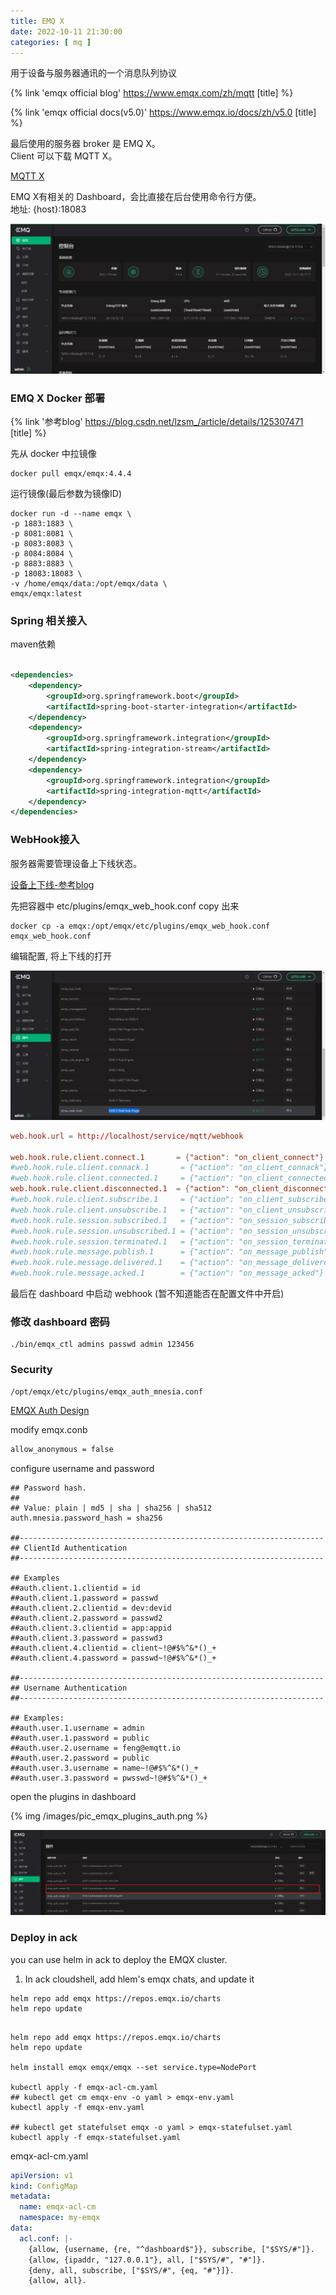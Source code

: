 ```yaml
---
title: EMQ X
date: 2022-10-11 21:30:00
categories: [ mq ]
---
```


用于设备与服务器通讯的一个消息队列协议

{% link 'emqx official blog' https://www.emqx.com/zh/mqtt [title] %}

{% link 'emqx official docs(v5.0)' https://www.emqx.io/docs/zh/v5.0 [title] %}

<!-- more -->

最后使用的服务器 broker 是 EMQ X。    
Client 可以下载 MQTT X。

[MQTT X](https://mqttx.app/)

EMQ X有相关的 Dashboard，会比直接在后台使用命令行方便。  
地址: {host}:18083  

![MQTT Dashboard](../../../../images/pic_emqx_1.png)



### EMQ X Docker 部署

{% link '参考blog' https://blog.csdn.net/lzsm_/article/details/125307471 [title] %}

先从 docker 中拉镜像

```shell
docker pull emqx/emqx:4.4.4
```

运行镜像(最后参数为镜像ID)

```shell
docker run -d --name emqx \
-p 1883:1883 \
-p 8081:8081 \
-p 8083:8083 \
-p 8084:8084 \
-p 8883:8883 \
-p 18083:18083 \
-v /home/emqx/data:/opt/emqx/data \
emqx/emqx:latest
```

### Spring 相关接入

maven依赖

```xml

<dependencies>
    <dependency>
        <groupId>org.springframework.boot</groupId>
        <artifactId>spring-boot-starter-integration</artifactId>
    </dependency>
    <dependency>
        <groupId>org.springframework.integration</groupId>
        <artifactId>spring-integration-stream</artifactId>
    </dependency>
    <dependency>
        <groupId>org.springframework.integration</groupId>
        <artifactId>spring-integration-mqtt</artifactId>
    </dependency>
</dependencies>
```

### WebHook接入

服务器需要管理设备上下线状态。

[设备上下线-参考blog](https://blog.csdn.net/An1090239782/article/details/124817608)

先把容器中 etc/plugins/emqx_web_hook.conf copy 出来

```shell
docker cp -a emqx:/opt/emqx/etc/plugins/emqx_web_hook.conf emqx_web_hook.conf
```

编辑配置, 将上下线的打开

![MQTT Dashboard](../../../../images/pic_emqx_2.png)

```conf
web.hook.url = http://localhost/service/mqtt/webhook

web.hook.rule.client.connect.1       = {"action": "on_client_connect"}
#web.hook.rule.client.connack.1       = {"action": "on_client_connack"}
#web.hook.rule.client.connected.1     = {"action": "on_client_connected"}
web.hook.rule.client.disconnected.1  = {"action": "on_client_disconnected"}
#web.hook.rule.client.subscribe.1     = {"action": "on_client_subscribe"}
#web.hook.rule.client.unsubscribe.1   = {"action": "on_client_unsubscribe"}
#web.hook.rule.session.subscribed.1   = {"action": "on_session_subscribed"}
#web.hook.rule.session.unsubscribed.1 = {"action": "on_session_unsubscribed"}
#web.hook.rule.session.terminated.1   = {"action": "on_session_terminated"}
#web.hook.rule.message.publish.1      = {"action": "on_message_publish"}
#web.hook.rule.message.delivered.1    = {"action": "on_message_delivered"}
#web.hook.rule.message.acked.1        = {"action": "on_message_acked"}

```

最后在 dashboard 中启动 webhook (暂不知道能否在配置文件中开启)

### 修改 dashboard 密码

```shell
./bin/emqx_ctl admins passwd admin 123456
```

### Security

```shell
/opt/emqx/etc/plugins/emqx_auth_mnesia.conf
```

[EMQX Auth Design](https://docs.emqx.com/zh/enterprise/v3.0/auth.html#mqtt-%E8%AE%A4%E8%AF%81%E8%AE%BE%E8%AE%A1)

modify emqx.conb

```txt
allow_anonymous = false
```

configure username and password

```text
## Password hash.
##
## Value: plain | md5 | sha | sha256 | sha512
auth.mnesia.password_hash = sha256

##--------------------------------------------------------------------
## ClientId Authentication
##--------------------------------------------------------------------

## Examples
##auth.client.1.clientid = id
##auth.client.1.password = passwd
##auth.client.2.clientid = dev:devid
##auth.client.2.password = passwd2
##auth.client.3.clientid = app:appid
##auth.client.3.password = passwd3
##auth.client.4.clientid = client~!@#$%^&*()_+
##auth.client.4.password = passwd~!@#$%^&*()_+

##--------------------------------------------------------------------
## Username Authentication
##--------------------------------------------------------------------

## Examples:
##auth.user.1.username = admin
##auth.user.1.password = public
##auth.user.2.username = feng@emqtt.io
##auth.user.2.password = public
##auth.user.3.username = name~!@#$%^&*()_+
##auth.user.3.password = pwsswd~!@#$%^&*()_+
```

open the plugins in dashboard

{% img /images/pic_emqx_plugins_auth.png %}

![auth plugins](../../../../images/pic_emqx_plugins_auth.png)

### Deploy in ack

you can use helm in ack to deploy the EMQX cluster.

1. In ack cloudshell, add hlem's emqx chats, and update it

```shell
helm repo add emqx https://repos.emqx.io/charts
helm repo update
```

```shell

helm repo add emqx https://repos.emqx.io/charts
helm repo update

helm install emqx emqx/emqx --set service.type=NodePort

kubectl apply -f emqx-acl-cm.yaml
## kubectl get cm emqx-env -o yaml > emqx-env.yaml
kubectl apply -f emqx-env.yaml

## kubectl get statefulset emqx -o yaml > emqx-statefulset.yaml
kubectl apply -f emqx-statefulset.yaml
```

emqx-acl-cm.yaml

```yaml
apiVersion: v1
kind: ConfigMap
metadata:
  name: emqx-acl-cm
  namespace: my-emqx
data:
  acl.conf: |-
    {allow, {username, {re, "^dashboard$"}}, subscribe, ["$SYS/#"]}.
    {allow, {ipaddr, "127.0.0.1"}, all, ["$SYS/#", "#"]}.
    {deny, all, subscribe, ["$SYS/#", {eq, "#"}]}.
    {allow, all}.
```